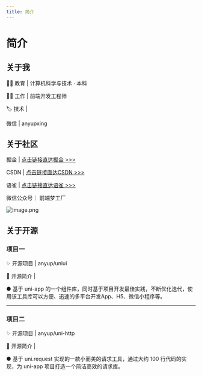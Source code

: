 ```yaml
---
title: 简介
---
```


# 简介

## 关于我

👨‍🎓 教育 |  计算机科学与技术 · 本科

👨‍💻 工作 |  前端开发工程师

🏷️ 技术 | <Badge type="tip" text="Vue.js" /> <Badge type="tip" text="Angular.js" /> <Badge type="tip" text="JavaScript" /> <Badge type="tip" text="uni-app" />

<CustomIcon name="weixin" size="20px" color="#00b066" /> 微信 |  anyupxing


## 关于社区

<p><CustomIcon name="juejin" size="19px" color="#0077f7" />  掘金 |  <a href="https://juejin.cn/user/4230576472589976/posts" target="_blank">点击链接直达掘金 >>></a></p>

<p><CustomIcon name="csdn" size="20px" color="#ff4b30" /> CSDN |  <a href="https://blog.csdn.net/qq_24956515" target="_blank">点击链接直达CSDN >>></a></p>

<p><CustomIcon name="yuque" size="20px" color="#00b066" /> 语雀 |  <a href="https://www.yuque.com/anyup" target="_blank">点击链接直达语雀 >>></a></p>

<p><CustomIcon name="weixingongzhonghao" size="22px" color="#00b066" /> 微信公众号｜ 前端梦工厂 </p>

![image.png](https://cdn.nlark.com/yuque/0/2024/png/756043/1711511212734-584243f5-cdef-4f0d-8758-392b2b743b87.png?x-oss-process=image%2Fformat%2Cwebp)


## 关于开源

### 项目一

✨ 开源项目 |  anyup/uniui

🌟 开源简介 |  

● 基于 uni-app 的一个组件库，同时基于项目开发最佳实践，不断优化迭代，使用该工具库可以方便、迅速的多平台开发App、H5、微信小程序等。

---

### 项目二

✨ 开源项目 |  anyup/uni-http

🌟 开源简介 |  

● 基于 uni.request 实现的一款小而美的请求工具，通过大约 100 行代码的实现，为 uni-app 项目打造一个简洁高效的请求库。